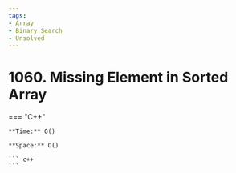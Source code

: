 ```yaml
---
tags:
- Array
- Binary Search
- Unsolved
---
```



# 1060. Missing Element in Sorted Array

=== "C++"

    **Time:** O()

    **Space:** O()

    ``` c++
    ```